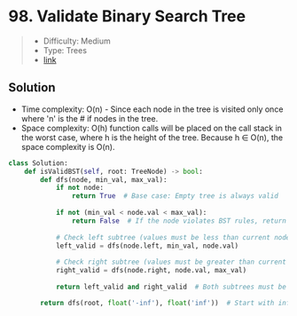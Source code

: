 # 98. Validate Binary Search Tree

> - Difficulty: Medium
> - Type: Trees
> - [link](https://leetcode.com/problems/validate-binary-search-tree/)

## Solution
- Time complexity: O(n) - Since each node in the tree is visited only once where 'n' is the # if nodes in the tree.
- Space complexity: O(h) function calls will be placed on the call stack in the worst case, where h is the height of the tree. Because h ∈ O(n), the space complexity is O(n).

```python
class Solution:
    def isValidBST(self, root: TreeNode) -> bool:
        def dfs(node, min_val, max_val):
            if not node:
                return True  # Base case: Empty tree is always valid
            
            if not (min_val < node.val < max_val):
                return False  # If the node violates BST rules, return False
            
            # Check left subtree (values must be less than current node)
            left_valid = dfs(node.left, min_val, node.val)
            
            # Check right subtree (values must be greater than current node)
            right_valid = dfs(node.right, node.val, max_val)
            
            return left_valid and right_valid  # Both subtrees must be valid

        return dfs(root, float('-inf'), float('inf'))  # Start with infinite range

```